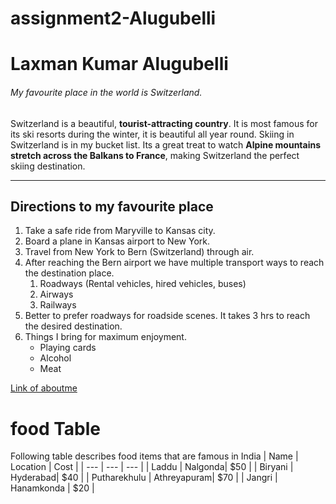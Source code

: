 # assignment2-Alugubelli
# Laxman Kumar Alugubelli
###### My favourite place in the world is Switzerland.
Switzerland is a beautiful, **tourist-attracting country**. It is most famous for its ski resorts during the winter, it is beautiful all year round. Skiing in Switzerland is in my bucket list. Its a great treat to watch **Alpine mountains stretch across the Balkans to France**, making Switzerland the perfect skiing destination.

***

## Directions to my favourite place
1. Take a safe ride from Maryville to Kansas city.
2. Board a plane in Kansas airport to New York.
3. Travel from New York to Bern (Switzerland) through air.
4. After reaching the Bern airport we have multiple transport ways to reach the destination place.
    1. Roadways (Rental vehicles, hired vehicles, buses)
    2. Airways
    3. Railways
5. Better to prefer roadways for roadside scenes. It takes 3 hrs to reach the desired destination.
6. Things I bring for maximum enjoyment.
    * Playing cards
    * Alcohol
    * Meat

[Link of aboutme](https://github.com/LaxmanKumar22/assignment2-Alugubelli/blob/main/AboutMe.md)

# food Table

Following table describes food items that are famous in India
| Name | Location | Cost |
| --- | --- | --- |
| Laddu | Nalgonda| $50 |
| Biryani | Hyderabad| $40 |
| Putharekhulu | Athreyapuram| $70 |
| Jangri | Hanamkonda | $20 |